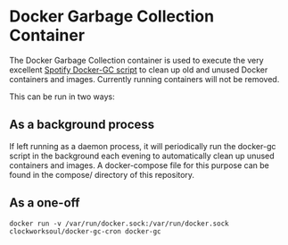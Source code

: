 # Docker Garbage Collection Container

The Docker Garbage Collection container is used to execute the very excellent [Spotify Docker-GC script](https://github.com/spotify/docker-gc) to clean up old and unused Docker containers and images. Currently running containers will not be removed.

This can be run in two ways:

## As a background process

If left running as a daemon process, it will periodically run the docker-gc script in the background each evening to automatically clean up unused containers and images. A docker-compose file for this purpose can be found in the compose/ directory of this repository.

## As a one-off

```
docker run -v /var/run/docker.sock:/var/run/docker.sock clockworksoul/docker-gc-cron docker-gc
```


